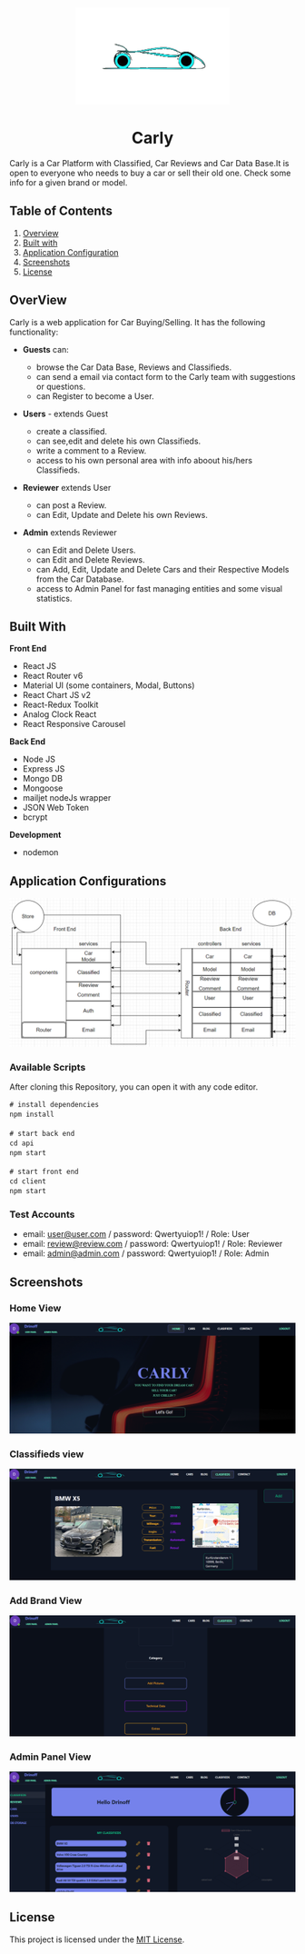 <p id="start" align="center">
<br>
<img height="170rem" src="https://github.com/drinoff/carly/blob/main/client/public/images/logo.png">
  <h1 align="center" color='7582EB'>Carly</h1>
  
</p>
Carly is a Car Platform with Classified, Car Reviews and Car Data Base.It is open to everyone who needs to buy a car or sell their old one. Check some info for a given brand or model.

## Table of Contents
1. <a href="#overview">Overview</a>
2. <a href="#builtWith">Built with</a>
3. <a href="#appConfig">Application Configuration</a>
4. <a href="#appShots">Screenshots</a>
5. <a href="#license">License</a>
 



<h2 id="overview">OverView</h2>
Carly is a web application for Car Buying/Selling. It has the following functionality:

- **Guests** can: 
  - browse the Car Data Base, Reviews and Classifieds.
  - can send a email via contact form to the Carly team with suggestions or questions.
  - can Register to become a User.

- **Users** - extends Guest
  - create a classified.
  - can see,edit and delete his own Classifieds.
  - write a comment to a Review.
  - access to his own personal area with info aboout his/hers Classifieds.

- **Reviewer** extends User
  - can post a Review.
  - can Edit, Update and Delete his own Reviews.

- **Admin** extends Reviewer
  - can Edit and Delete Users.
  - can Edit and Delete Reviews.
  - can Add, Edit, Update and Delete Cars and their Respective Models from the Car Database.
  - access to Admin Panel for fast managing entities and some visual statistics.

<h2 id="builtWith">Built With</h2>

**Front End** 
- React JS
- React Router v6
- Material UI (some containers, Modal, Buttons)
- React Chart JS v2
- React-Redux Toolkit
- Analog Clock React
- React Responsive Carousel

**Back End** 
- Node JS
- Express JS
- Mongo DB
- Mongoose
- mailjet nodeJs wrapper
- JSON Web Token
- bcrypt

**Development** 
- nodemon

<h2 id="appConfig">Application Configurations</h2>

![Carly Flow Diagram](/appScreens/carlyDiagram.png)
 

### Available Scripts
After cloning this Repository, you can open it with any code editor.
```javascript
# install dependencies
npm install

# start back end
cd api
npm start

# start front end
cd client
npm start
```

### Test Accounts
   - email: user@user.com / password: Qwertyuiop1!  / Role: User
   - email: review@review.com / password: Qwertyuiop1!  / Role: Reviewer
   - email: admin@admin.com  /  password: Qwertyuiop1!  / Role: Admin

<h2 id="appShots">Screenshots</h2>

### Home View
![Home View](/appScreens/home.png)

### Classifieds view
![Classifieds View](/appScreens/classifieds.png)

### Add Brand View
![Add Brand](/appScreens/addBrand.png)

### Admin Panel View
![Admin Panel](/appScreens/admin.png)

<h2 id="license">License</h2>

This project is licensed under the [MIT License](LICENSE).


